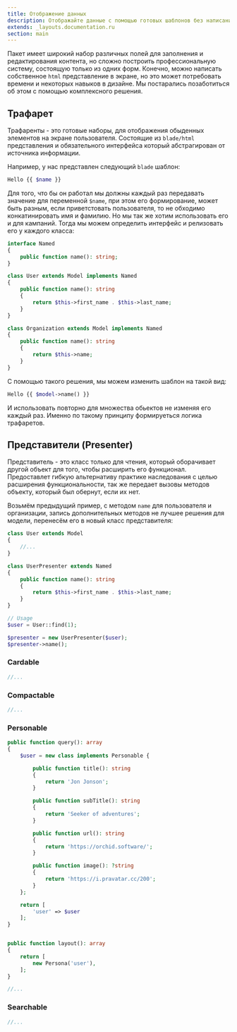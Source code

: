 ```yaml
---
title: Отображение данных
description: Отображайте данные с помощью готовых шаблонов без написания html 
extends: _layouts.documentation.ru
section: main
---
```


Пакет имеет широкий набор различных полей для заполнения и редактирования контента, но сложно построить
профессиональную систему, состоящую только из одних форм. Конечно, можно написать собственное `html` представление в экране,
но это может потребовать времени и некоторых навыков в дизайне. Мы постарались позаботиться об этом с помощью комплексного решения.


## Трафарет

Трафаренты - это готовые наборы, для отображения обыденных элементов на экране пользователя. 
Состоящие из `blade/html` представления и обязательного интерфейса который абстрагирован от источника информации. 


Например, у нас представлен следующий `blade` шаблон:

```php
Hello {{ $name }}
```

Для того, что бы он работал мы должны каждый раз передавать значение для переменной `$name`, при этом его формирование, может быть разным, если приветстовать пользователя, то не обходимо конкатинировать имя и фамилию. Но мы так же хотим использовать его и для кампаний. Тогда мы можем определить интерфейс и релизовать его у каждого класса:


```php
interface Named
{
    public function name(): string;
}

class User extends Model implements Named
{
    public function name(): string
    {
        return $this->first_name . $this->last_name;
    }
}

class Organization extends Model implements Named
{
    public function name(): string
    {
        return $this->name;
    }
}
```

С помощью такого решения, мы можем изменить шаблон на такой вид:

```php
Hello {{ $model->name() }}
```

И использовать повторно для множества обьектов не изменяя его каждый раз.
Именно по такому принципу формируеться логика трафаретов.


## Представители (Presenter)

Представитель - это класс только для чтения, который оборачивает другой объект для того, чтобы расширить его функционал. Предоставлет гибкую альтернативу практике наследования с целью расширения функциональности, так же передает вызовы методов объекту, который был обернут, если их нет.

Возьмём предыдущий пример, с методом `name` для пользователя и организации, запись дополнительных методов не лучшее решения для модели, перенесём его в новый класс представителя:


```php
class User extends Model
{
    //...
}

class UserPresenter extends Named
{
    public function name(): string
    {
        return $this->first_name . $this->last_name;
    }
}

// Usage
$user = User::find(1);

$presenter = new UserPresenter($user);
$presenter->name();
```


### Cardable

```php
//...
```

### Compactable


```php
//...
```

### Personable


```php
public function query(): array
{
    $user = new class implements Personable {

        public function title(): string
        {
            return 'Jon Jonson';
        }

        public function subTitle(): string
        {
            return 'Seeker of adventures';
        }

        public function url(): string
        {
            return 'https://orchid.software/';
        }

        public function image(): ?string
        {
            return 'https://i.pravatar.cc/200';
        }
    };

    return [
        'user' => $user
    ];
}


public function layout(): array
{
    return [
        new Persona('user'),
    ];
}
```

```php
//...
```

### Searchable


```php
//...
```
